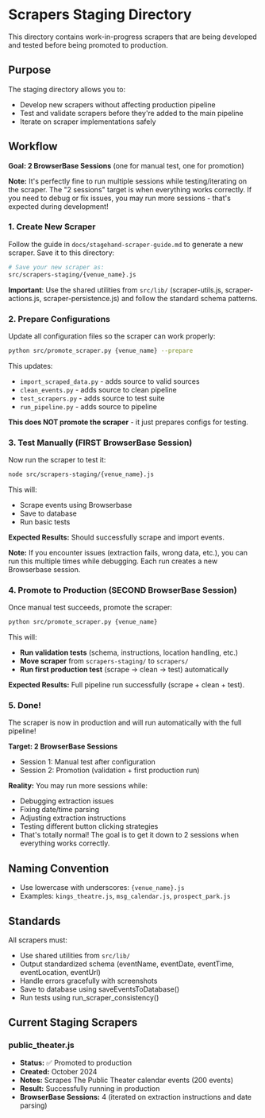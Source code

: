 # Scrapers Staging Directory

This directory contains work-in-progress scrapers that are being developed and tested before being promoted to production.

## Purpose

The staging directory allows you to:
- Develop new scrapers without affecting production pipeline
- Test and validate scrapers before they're added to the main pipeline
- Iterate on scraper implementations safely

## Workflow

**Goal: 2 BrowserBase Sessions** (one for manual test, one for promotion)

**Note:** It's perfectly fine to run multiple sessions while testing/iterating on the scraper. The "2 sessions" target is when everything works correctly. If you need to debug or fix issues, you may run more sessions - that's expected during development!

### 1. Create New Scraper

Follow the guide in `docs/stagehand-scraper-guide.md` to generate a new scraper. Save it to this directory:

```bash
# Save your new scraper as:
src/scrapers-staging/{venue_name}.js
```

**Important**: Use the shared utilities from `src/lib/` (scraper-utils.js, scraper-actions.js, scraper-persistence.js) and follow the standard schema patterns.

### 2. Prepare Configurations

Update all configuration files so the scraper can work properly:

```bash
python src/promote_scraper.py {venue_name} --prepare
```

This updates:
- `import_scraped_data.py` - adds source to valid sources
- `clean_events.py` - adds source to clean pipeline
- `test_scrapers.py` - adds source to test suite
- `run_pipeline.py` - adds source to pipeline

**This does NOT promote the scraper** - it just prepares configs for testing.

### 3. Test Manually (FIRST BrowserBase Session)

Now run the scraper to test it:

```bash
node src/scrapers-staging/{venue_name}.js
```

This will:
- Scrape events using Browserbase
- Save to database
- Run basic tests

**Expected Results:** Should successfully scrape and import events.

**Note:** If you encounter issues (extraction fails, wrong data, etc.), you can run this multiple times while debugging. Each run creates a new Browserbase session.

### 4. Promote to Production (SECOND BrowserBase Session)

Once manual test succeeds, promote the scraper:

```bash
python src/promote_scraper.py {venue_name}
```

This will:
- **Run validation tests** (schema, instructions, location handling, etc.)
- **Move scraper** from `scrapers-staging/` to `scrapers/`
- **Run first production test** (scrape → clean → test) automatically

**Expected Results:** Full pipeline run successfully (scrape + clean + test).

### 5. Done!

The scraper is now in production and will run automatically with the full pipeline!

**Target: 2 BrowserBase Sessions**
- Session 1: Manual test after configuration
- Session 2: Promotion (validation + first production run)

**Reality:** You may run more sessions while:
- Debugging extraction issues
- Fixing date/time parsing
- Adjusting extraction instructions
- Testing different button clicking strategies
- That's totally normal! The goal is to get it down to 2 sessions when everything works correctly.

## Naming Convention

- Use lowercase with underscores: `{venue_name}.js`
- Examples: `kings_theatre.js`, `msg_calendar.js`, `prospect_park.js`

## Standards

All scrapers must:
- Use shared utilities from `src/lib/`
- Output standardized schema (eventName, eventDate, eventTime, eventLocation, eventUrl)
- Handle errors gracefully with screenshots
- Save to database using saveEventsToDatabase()
- Run tests using run_scraper_consistency()

## Current Staging Scrapers

### public_theater.js
- **Status:** ✅ Promoted to production
- **Created:** October 2024
- **Notes:** Scrapes The Public Theater calendar events (200 events)
- **Result:** Successfully running in production
- **BrowserBase Sessions:** 4 (iterated on extraction instructions and date parsing)

